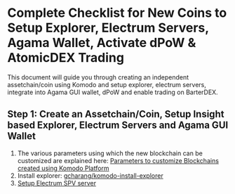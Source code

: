 # Complete Checklist for New Coins to Setup Explorer, Electrum Servers, Agama Wallet, Activate dPoW & AtomicDEX Trading

This document will guide you through creating an independent assetchain/coin using Komodo and setup explorer, electrum servers, integrate into Agama GUI wallet, dPoW and enable trading on BarterDEX.

## Step 1: Create an Assetchain/Coin, Setup Insight based Explorer, Electrum Servers and Agama GUI Wallet

1. The various parameters using which the new blockchain can be customized are explained here: [Parameters to customize Blockchains created using Komodo Platform](../basic-docs/installations/asset-chain-parameters.html)
1. Install explorer: [gcharang/komodo-install-explorer](https://github.com/gcharang/komodo-install-explorer)
1. [Setup Electrum SPV server](../komodo/setup-electrumX-server.html)
   <!-- 1. [Integrate into Agama Desktop wallet](../gui/agama/desktop/add-Komodo-Assetchains-Agama-Desktop.html)
1. [Integrate into Agama Mobile wallet](../gui/agama/mobile/add-Komodo-Assetchains-Agama-Mobile.html) -->

We have used Zaddex (ZEX) coin as example for some part of this document. Please change to your coin name where ever applicable.

```bash
Coin name: Zaddex
Ticker: ZEX
Start Command: ``./komodod -pubkey=$pubkey -ac_name=ZEX -ac_cc=2 -ac_founders=1 -ac_halving=525600 -ac_reward=13000000000 -ac_pubkey=039d4a50cc70d1184e462a22edb3b66385da97cc8059196f8305c184a3e21440af -addnode=5.9.102.210 &``
RPCport: 26477
```

## Step 2: PR List for Activating dPoW

In order to activate dPoW you need to submit Pull Requests into 2 GitHub repos.

1. Komodo repo (`dev` branch) - [jl777/komodo](https://github.com/jl777/komodo)
1. SuperNET repo (`dev` branch) - [jl777/SuperNET](https://github.com/jl777/SuperNET)

### Step 2.1 Changes required for Komodo repo

- 2 new files need to be created and 2 existing files need updating. These new files are executable scripts named as the **coin ticker with small letters**. They would go inside `~/komodo/src/ac/` and `~/komodo/src/fiat/` dir and required for quering the chain easily. i.e.: `~/komodo/src/ac/zex getinfo` .

Contents of these 2 new files would be as following:

```bash
#!/bin/bash
./komodo-cli -ac_name=ZEX $1 $2 $3 $4 $5 $6
```

- So, you will have [~/komodo/src/ac/zex](https://github.com/jl777/komodo/blob/dev/src/ac/zex) and [~/komodo/src/fiat/zex](https://github.com/jl777/komodo/blob/dev/src/fiat/zex) . **Make sure both of the files have proper executable permission** .
- Next, is to add coin parameters at the bottom of [assetchains.json](https://github.com/jl777/komodo/blob/dev/src/assetchains.json#L202) and [assetchains.old](https://github.com/jl777/komodo/blob/dev/src/assetchains.old#L47) files inside `~/komodo/src/` directory. Please check the links to the files to understand how they were done. The `.json` file is basically converting the ZEX chain's startup command from shell fromat to JSON format.
- Check [this commit](https://github.com/jl777/komodo/commit/7f5ed6ec453b78042bd791062203452a7043aa93) to fully understand what was done to add ZEX to the Komodo repo.

### Step 2.2 Changes required for SuperNET repo

- To the SuperNET repo, we need to add 1 new file called [zex_7776](https://github.com/jl777/SuperNET/blob/dev/iguana/coins/zex_7776) inside `~/SuperNET/iguana/coins/` (please change zex with your coin ticker). **Make sure this file has executable permission** . This file gets created automatically in the directory where you start the chain from. Generally inside `~/komodo/src/` dir.
- And, we need to edit 4 existing files, [dpowassets](https://github.com/jl777/SuperNET/blob/dev/iguana/dpowassets#L50), [iguana_notary.c](https://github.com/jl777/SuperNET/blob/dev/iguana/iguana_notary.c#L543), [m_notary_run](https://github.com/jl777/SuperNET/blob/dev/iguana/m_notary_run#L106) & [m_splitfund](https://github.com/jl777/SuperNET/blob/dev/iguana/m_splitfund#L51)) inside `~/SuperNET/iguana/` dir. These links points to the line where you should be checking.
- Check [this commit](https://github.com/jl777/SuperNET/commit/c715f0aa4c99d20de6b99b5d173d543d2a94010f) to fully understand what was done to add ZEX in SuperNET repo.
- Once you have all the changes done locally, you can submit a PR to Komodo and SuperNET repo `dev` branch. After the PR gets merged , it will be announced and Komodo Notary Node operators will update their node and start notarizing the coin.

## Step 3: PR List for enabling BarterDEX trading

In order for the coin to be enabled in BarterDEX trading platform you need to submit a PR to [jl777/coins](https://github.com/jl777/coins) repo.

[Here](../mmV1/coin-integration.md) is an useful guide for the process.

Requirements:

1. Logo (icon) - [jl777/coins:icons/zex.png@master](https://github.com/jl777/coins/blob/master/icons/zex.png)
1. Explorer - [jl777/coins:explorers/ZEX@master](https://github.com/jl777/coins/blob/master/explorers/ZEX)
1. Coin info - [jl777/coins:coins@master#L2789](https://github.com/jl777/coins/blob/master/coins#L2789)
1. Electrum servers (BEER as example)- [jl777/coins:electrums/BEER@master](https://github.com/jl777/coins/blob/master/electrums/BEER)
